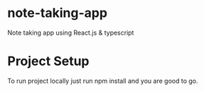 # note-taking-app
Note taking app using React.js &amp; typescript

# Project Setup
To run project locally just run npm install and you are good to go.
